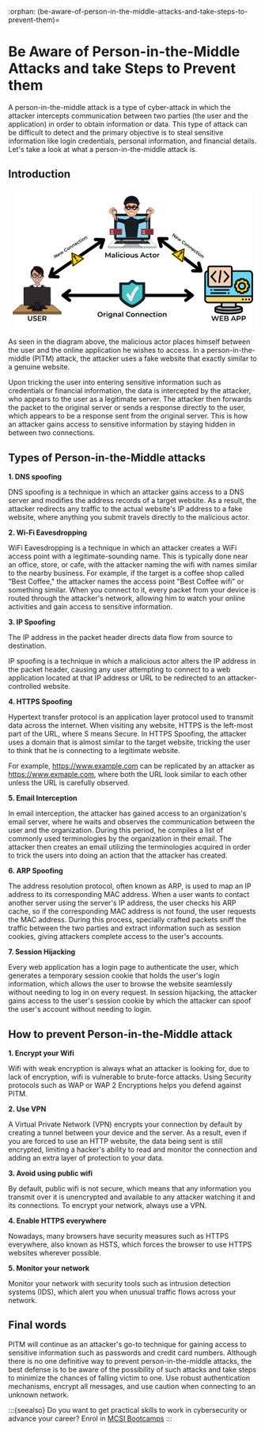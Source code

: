 :orphan:
(be-aware-of-person-in-the-middle-attacks-and-take-steps-to-prevent-them)=

# Be Aware of Person-in-the-Middle Attacks and take Steps to Prevent them

A person-in-the-middle attack is a type of cyber-attack in which the attacker intercepts communication between two parties (the user and the application) in order to obtain information or data. This type of attack can be difficult to detect and the primary objective is to steal sensitive information like login credentials, personal information, and financial details. Let's take a look at what a person-in-the-middle attack is.

## Introduction

![Person-in-the-Middle attack](images/PITM.png)

As seen in the diagram above, the malicious actor places himself between the user and the online application he wishes to access. In a person-in-the-middle (PITM) attack, the attacker uses a fake website that exactly similar to a genuine website.

Upon tricking the user into entering sensitive information such as credentials or financial information, the data is intercepted by the attacker, who appears to the user as a legitimate server. The attacker then forwards the packet to the original server or sends a response directly to the user, which appears to be a response sent from the original server. This is how an attacker gains access to sensitive information by staying hidden in between two connections.

## Types of Person-in-the-Middle attacks

**1. DNS spoofing**

DNS spoofing is a technique in which an attacker gains access to a DNS server and modifies the address records of a target website. As a result, the attacker redirects any traffic to the actual website's IP address to a fake website, where anything you submit travels directly to the malicious actor.

**2. Wi-Fi Eavesdropping**

WiFi Eavesdropping is a technique in which an attacker creates a WiFi access point with a legitimate-sounding name. This is typically done near an office, store, or cafe, with the attacker naming the wifi with names similar to the nearby business. For example, if the target is a coffee shop called "Best Coffee," the attacker names the access point "Best Coffee wifi" or something similar. When you connect to it, every packet from your device is routed through the attacker's network, allowing him to watch your online activities and gain access to sensitive information.

**3. IP Spoofing**

The IP address in the packet header directs data flow from source to destination.

IP spoofing is a technique in which a malicious actor alters the IP address in the packet header, causing any user attempting to connect to a web application located at that IP address or URL to be redirected to an attacker-controlled website.

**4. HTTPS Spoofing**

Hypertext transfer protocol is an application layer protocol used to transmit data across the internet. When visiting any website, HTTPS is the left-most part of the URL, where S means Secure. In HTTPS Spoofing, the attacker uses a domain that is almost similar to the target website, tricking the user to think that he is connecting to a legitimate website.

For example, https://www.example.com can be replicated by an attacker as https://www.exmaple.com, where both the URL look similar to each other unless the URL is carefully observed.

**5. Email Interception**

In email interception, the attacker has gained access to an organization's email server, where he waits and observes the communication between the user and the organization. During this period, he compiles a list of commonly used terminologies by the organization in their email. The attacker then creates an email utilizing the terminologies acquired in order to trick the users into doing an action that the attacker has created.

**6. ARP Spoofing**

The address resolution protocol, often known as ARP, is used to map an IP address to its corresponding MAC address. When a user wants to contact another server using the server's IP address, the user checks his ARP cache, so if the corresponding MAC address is not found, the user requests the MAC address. During this process, specially crafted packets sniff the traffic between the two parties and extract information such as session cookies, giving attackers complete access to the user's accounts.

**7. Session Hijacking**

Every web application has a login page to authenticate the user, which generates a temporary session cookie that holds the user's login information, which allows the user to browse the website seamlessly without needing to log in on every request. In session hijacking, the attacker gains access to the user's session cookie by which the attacker can spoof the user's account without needing to login.

## How to prevent Person-in-the-Middle attack

**1. Encrypt your Wifi**

Wifi with weak encryption is always what an attacker is looking for, due to lack of encryption, wifi is vulnerable to brute-force attacks. Using Security protocols such as WAP or WAP 2 Encryptions helps you defend against PITM.

**2. Use VPN**

A Virtual Private Network (VPN) encrypts your connection by default by creating a tunnel between your device and the server. As a result, even if you are forced to use an HTTP website, the data being sent is still encrypted, limiting a hacker's ability to read and monitor the connection and adding an extra layer of protection to your data.

**3. Avoid using public wifi**

By default, public wifi is not secure, which means that any information you transmit over it is unencrypted and available to any attacker watching it and its connections. To encrypt your network, always use a VPN.

**4. Enable HTTPS everywhere**

Nowadays, many browsers have security measures such as HTTPS everywhere, also known as HSTS, which forces the browser to use HTTPS websites wherever possible.

**5. Monitor your network**

Monitor your network with security tools such as intrusion detection systems (IDS), which alert you when unusual traffic flows across your network.

## Final words

PITM will continue as an attacker's go-to technique for gaining access to sensitive information such as passwords and credit card numbers. Although there is no one definitive way to prevent person-in-the-middle attacks, the best defense is to be aware of the possibility of such attacks and take steps to minimize the chances of falling victim to one. Use robust authentication mechanisms, encrypt all messages, and use caution when connecting to an unknown network.

:::{seealso}
Do you want to get practical skills to work in cybersecurity or advance your career? Enrol in [MCSI Bootcamps](https://www.mosse-institute.com/bootcamps.html)
:::
